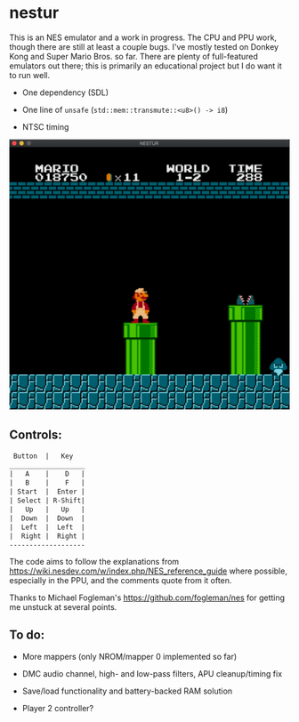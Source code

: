 # nestur

This is an NES emulator and a work in progress. The CPU and PPU work, though there are still at least a couple bugs. I've mostly tested on Donkey Kong and Super Mario Bros. so far. There are plenty of full-featured emulators out there; this is primarily an educational project but I do want it to run well.

- One dependency (SDL)

- One line of `unsafe` (`std::mem::transmute::<u8>() -> i8`)

- NTSC timing

<img src="pics/smb.png" width=600>

## Controls:
```
 Button  |   Key
___________________
|   A    |    D   |
|   B    |    F   |
| Start  |  Enter |
| Select | R-Shift|
|   Up   |   Up   |
|  Down  |  Down  |
|  Left  |  Left  |
|  Right |  Right |
-------------------
```
The code aims to follow the explanations from https://wiki.nesdev.com/w/index.php/NES_reference_guide where possible, especially in the PPU, and the comments quote from it often.

Thanks to Michael Fogleman's https://github.com/fogleman/nes for getting me unstuck at several points.

## To do:

- More mappers (only NROM/mapper 0 implemented so far)

- DMC audio channel, high- and low-pass filters, APU cleanup/timing fix

- Save/load functionality and battery-backed RAM solution

- Player 2 controller?
